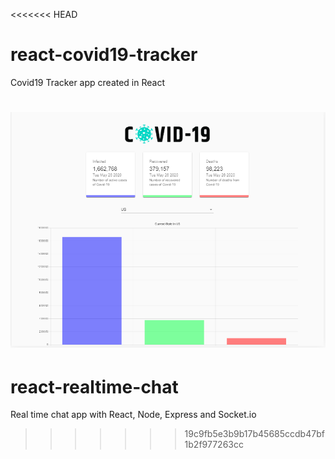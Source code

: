 <<<<<<< HEAD
# react-covid19-tracker
Covid19 Tracker app created in React

![Covid19 Tracker](covid_19_tracker/public/Capture.PNG)
=======
# react-realtime-chat
Real time chat app with React, Node, Express and Socket.io
>>>>>>> 19c9fb5e3b9b17b45685ccdb47bf1b2f977263cc
